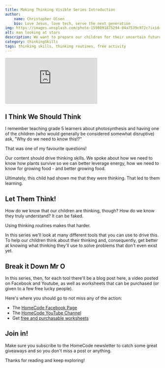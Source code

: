```yaml
---
title: Making Thinking Visible Series Introduction
author:
    name: Christopher Olsen
    bio: Love Jesus, love tech, serve the next generation
img: https://images.unsplash.com/photo-1598091875294-04a7539c972c?ixid=MXwxMjA3fDB8MHxwaG90by1wYWdlfHx8fGVufDB8fHw%3D&ixlib=rb-1.2.1&auto=format&fit=crop&w=1000&q=80
alt: man looking at stars
description: We want to prepare our children for their uncertain future. In this series we'll look at how we can do that by helping our children to make their thinking visible.
category: thinkingSkills
tags: thinking skills, thinking routines, free activity
---
```

<iframe src="https://www.youtube.com/embed/grx14DsVr3Q" frameborder="0" allow="accelerometer; autoplay; clipboard-write; encrypted-media; gyroscope; picture-in-picture" allowfullscreen class="video-player"></iframe>

## I Think We Should Think
I remember teaching grade 5 learners about photosynthesis and having one of the children (who would generally be considered somewhat disruptive) ask, "Why do we need to know this!?"

That was one of my favourite questions!

Our content should drive thinking skills. We spoke about how we need to know how plants survive so we can better leverage energy, how we need to know for growing food - and better growing food. 

Ultimately, this child had shown me that they were thinking. That led to them learning. 

## Let Them Think!
How do we know that our children are thinking, though? How do we know they truly understand? It can be faked. 

Using thinking routines makes that harder. 

In this series we'll look at many different tools that you can use to drive this. To help our children think about their thinking and, consequently, get better at knowing what thinking they'll use to solve problems that don't even exist yet.

## Break it Down Mr O
In this series, then, for each tool there'll be a blog post here, a video posted on Facebook and Youtube, as well as worksheets that can be purchased (or given to a few free lucky people).

Here's where you should go to not miss any of the action:

+ The [HomeCode Facebook Page](https://facebook.com/homecodegeorge)
+ The [HomeCode YouTube Channel](https://www.youtube.com/channel/UCUtv80PwqNDHfvSMPcAXR_g)
+ Get [free and purchasable worksheets](https://teachingresources.co.za/vendors/mr-os-homecode-store/)

## Join in!

Make sure you subscribe to the HomeCode newsletter to catch some great giveaways and so you don't miss a post or anything.

Thanks for reading and keep exploring!